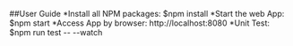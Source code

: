 ##User Guide
*Install all NPM packages: $npm install 
*Start the web App: $npm start
*Access App by browser: http://localhost:8080
*Unit Test: $npm run test -- --watch


